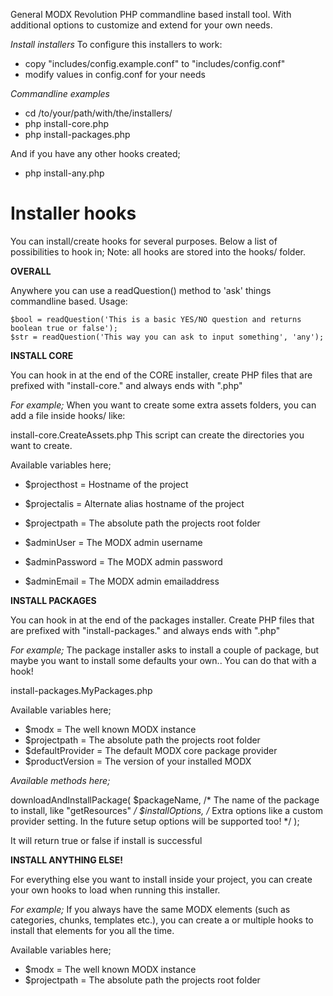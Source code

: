 General MODX Revolution PHP commandline based install tool.
With additional options to customize and extend for your own needs.

*Install installers*
To configure this installers to work:
- copy "includes/config.example.conf" to "includes/config.conf"
- modify values in config.conf for your needs

*Commandline examples*
- cd /to/your/path/with/the/installers/
- php install-core.php
- php install-packages.php

And if you have any other hooks created;
- php install-any.php


Installer hooks
=====================

You can install/create hooks for several purposes. Below a list of
possibilities to hook in;
Note: all hooks are stored into the hooks/ folder.


**OVERALL**

Anywhere you can use a readQuestion() method to 'ask'
things commandline based. Usage:

    $bool = readQuestion('This is a basic YES/NO question and returns boolean true or false');
    $str = readQuestion('This way you can ask to input something', 'any');


**INSTALL CORE**

You can hook in at the end of the CORE installer, create PHP files
that are prefixed with "install-core." and always ends with ".php"

*For example;*
When you want to create some extra assets folders, you can add a file inside hooks/ like:

install-core.CreateAssets.php
This script can create the directories you want to create.

Available variables here;
- $projecthost = Hostname of the project
- $projectalis = Alternate alias hostname of the project
- $projectpath = The absolute path the projects root folder

- $adminUser = The MODX admin username
- $adminPassword = The MODX admin password
- $adminEmail = The MODX admin emailaddress


**INSTALL PACKAGES**

You can hook in at the end of the packages installer. Create PHP files
that are prefixed with "install-packages." and always ends with ".php"

*For example;*
The package installer asks to install a couple of package, but maybe you
want to install some defaults your own.. You can do that with a hook!

install-packages.MyPackages.php

Available variables here;
- $modx = The well known MODX instance
- $projectpath = The absolute path the projects root folder
- $defaultProvider = The default MODX core package provider
- $productVersion = The version of your installed MODX

*Available methods here;*

downloadAndInstallPackage(
    $packageName, /* The name of the package to install, like "getResources" */
    $installOptions, /* Extra options like a custom provider setting. In the future setup options will be supported too! */
);

It will return true or false if install is successful


**INSTALL ANYTHING ELSE!**

For everything else you want to install inside your project, you can create
your own hooks to load when running this installer.

*For example;*
If you always have the same MODX elements (such as categories,
chunks, templates etc.), you can create a or multiple hooks to install
that elements for you all the time.

Available variables here;
- $modx = The well known MODX instance
- $projectpath = The absolute path the projects root folder